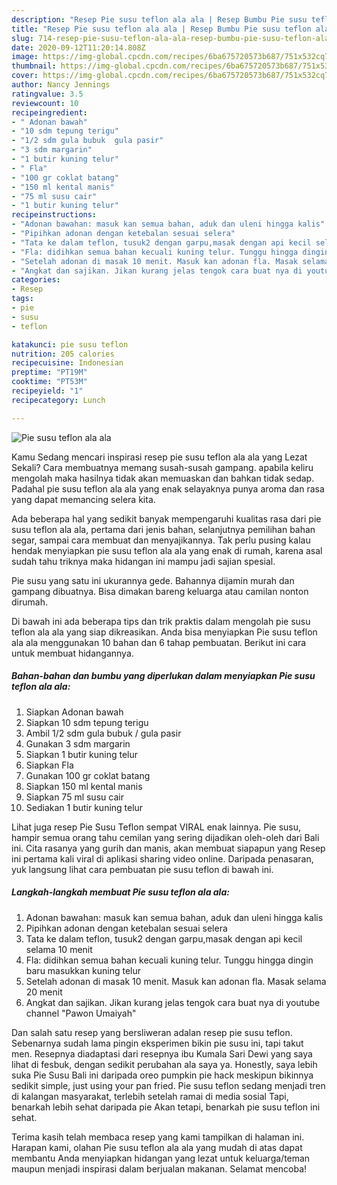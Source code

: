 ```yaml
---
description: "Resep Pie susu teflon ala ala | Resep Bumbu Pie susu teflon ala ala Yang Mudah Dan Praktis"
title: "Resep Pie susu teflon ala ala | Resep Bumbu Pie susu teflon ala ala Yang Mudah Dan Praktis"
slug: 714-resep-pie-susu-teflon-ala-ala-resep-bumbu-pie-susu-teflon-ala-ala-yang-mudah-dan-praktis
date: 2020-09-12T11:20:14.808Z
image: https://img-global.cpcdn.com/recipes/6ba675720573b687/751x532cq70/pie-susu-teflon-ala-ala-foto-resep-utama.jpg
thumbnail: https://img-global.cpcdn.com/recipes/6ba675720573b687/751x532cq70/pie-susu-teflon-ala-ala-foto-resep-utama.jpg
cover: https://img-global.cpcdn.com/recipes/6ba675720573b687/751x532cq70/pie-susu-teflon-ala-ala-foto-resep-utama.jpg
author: Nancy Jennings
ratingvalue: 3.5
reviewcount: 10
recipeingredient:
- " Adonan bawah"
- "10 sdm tepung terigu"
- "1/2 sdm gula bubuk  gula pasir"
- "3 sdm margarin"
- "1 butir kuning telur"
- " Fla"
- "100 gr coklat batang"
- "150 ml kental manis"
- "75 ml susu cair"
- "1 butir kuning telur"
recipeinstructions:
- "Adonan bawahan: masuk kan semua bahan, aduk dan uleni hingga kalis"
- "Pipihkan adonan dengan ketebalan sesuai selera"
- "Tata ke dalam teflon, tusuk2 dengan garpu,masak dengan api kecil selama 10 menit"
- "Fla: didihkan semua bahan kecuali kuning telur. Tunggu hingga dingin baru masukkan kuning telur"
- "Setelah adonan di masak 10 menit. Masuk kan adonan fla. Masak selama 20 menit"
- "Angkat dan sajikan. Jikan kurang jelas tengok cara buat nya di youtube channel &#34;Pawon Umaiyah&#34;"
categories:
- Resep
tags:
- pie
- susu
- teflon

katakunci: pie susu teflon 
nutrition: 205 calories
recipecuisine: Indonesian
preptime: "PT19M"
cooktime: "PT53M"
recipeyield: "1"
recipecategory: Lunch

---
```



![Pie susu teflon ala ala](https://img-global.cpcdn.com/recipes/6ba675720573b687/751x532cq70/pie-susu-teflon-ala-ala-foto-resep-utama.jpg)

Kamu Sedang mencari inspirasi resep pie susu teflon ala ala yang Lezat Sekali? Cara membuatnya memang susah-susah gampang. apabila keliru mengolah maka hasilnya tidak akan memuaskan dan bahkan tidak sedap. Padahal pie susu teflon ala ala yang enak selayaknya punya aroma dan rasa yang dapat memancing selera kita.

Ada beberapa hal yang sedikit banyak mempengaruhi kualitas rasa dari pie susu teflon ala ala, pertama dari jenis bahan, selanjutnya pemilihan bahan segar, sampai cara membuat dan menyajikannya. Tak perlu pusing kalau hendak menyiapkan pie susu teflon ala ala yang enak di rumah, karena asal sudah tahu triknya maka hidangan ini mampu jadi sajian spesial.

Pie susu yang satu ini ukurannya gede. Bahannya dijamin murah dan gampang dibuatnya. Bisa dimakan bareng keluarga atau camilan nonton dirumah.


Di bawah ini ada beberapa tips dan trik praktis dalam mengolah pie susu teflon ala ala yang siap dikreasikan. Anda bisa menyiapkan Pie susu teflon ala ala menggunakan 10 bahan dan 6 tahap pembuatan. Berikut ini cara untuk membuat hidangannya.

<!--inarticleads1-->

##### Bahan-bahan dan bumbu yang diperlukan dalam menyiapkan Pie susu teflon ala ala:

1. Siapkan  Adonan bawah
1. Siapkan 10 sdm tepung terigu
1. Ambil 1/2 sdm gula bubuk / gula pasir
1. Gunakan 3 sdm margarin
1. Siapkan 1 butir kuning telur
1. Siapkan  Fla
1. Gunakan 100 gr coklat batang
1. Siapkan 150 ml kental manis
1. Siapkan 75 ml susu cair
1. Sediakan 1 butir kuning telur


Lihat juga resep Pie Susu Teflon sempat VIRAL enak lainnya. Pie susu, hampir semua orang tahu cemilan yang sering dijadikan oleh-oleh dari Bali ini. Cita rasanya yang gurih dan manis, akan membuat siapapun yang Resep ini pertama kali viral di aplikasi sharing video online. Daripada penasaran, yuk langsung lihat cara pembuatan pie susu teflon di bawah ini. 

<!--inarticleads2-->

##### Langkah-langkah membuat Pie susu teflon ala ala:

1. Adonan bawahan: masuk kan semua bahan, aduk dan uleni hingga kalis
1. Pipihkan adonan dengan ketebalan sesuai selera
1. Tata ke dalam teflon, tusuk2 dengan garpu,masak dengan api kecil selama 10 menit
1. Fla: didihkan semua bahan kecuali kuning telur. Tunggu hingga dingin baru masukkan kuning telur
1. Setelah adonan di masak 10 menit. Masuk kan adonan fla. Masak selama 20 menit
1. Angkat dan sajikan. Jikan kurang jelas tengok cara buat nya di youtube channel &#34;Pawon Umaiyah&#34;


Dan salah satu resep yang bersliweran adalan resep pie susu teflon. Sebenarnya sudah lama pingin eksperimen bikin pie susu ini, tapi takut men. Resepnya diadaptasi dari resepnya ibu Kumala Sari Dewi yang saya lihat di fesbuk, dengan sedikit perubahan ala saya ya. Honestly, saya lebih suka Pie Susu Bali ini daripada oreo pumpkin pie hack meskipun bikinnya sedikit simple, just using your pan fried. Pie susu teflon sedang menjadi tren di kalangan masyarakat, terlebih setelah ramai di media sosial Tapi, benarkah lebih sehat daripada pie Akan tetapi, benarkah pie susu teflon ini sehat. 

Terima kasih telah membaca resep yang kami tampilkan di halaman ini. Harapan kami, olahan Pie susu teflon ala ala yang mudah di atas dapat membantu Anda menyiapkan hidangan yang lezat untuk keluarga/teman maupun menjadi inspirasi dalam berjualan makanan. Selamat mencoba!
